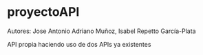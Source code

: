 # proyectoAPI

Autores:
  Jose Antonio Adriano Muñoz,
  Isabel Repetto García-Plata
  
API propia haciendo uso de dos APIs ya existentes
